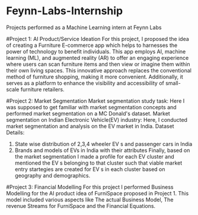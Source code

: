 # Feynn-Labs-Internship
Projects performed as a Machine Learning intern at Feynn Labs

#Project 1: AI Product/Service Ideation
For this project, I proposed the idea of creating a Furniture E-commerce app which helps to harnesses the power of technology to benefit individuals. This app employs AI, machine learning (ML), and augmented reality (AR) to offer an engaging experience where users can scan furniture items and then view or imagine them within their own living spaces. This innovative approach replaces the conventional method of furniture shopping, making it more convenient. Additionally, it serves as a platform to enhance the visibility and accessibility of small-scale furniture retailers.

#Project 2: Market Segmentation
Market segmentation study task: Here I was supposed to get familiar with market segmentation concepts and performed market segmentation on a MC Donald's dataset.
Market segmentation on Indian Electronic Vehicle(EV) industry: Here, I conducted market segmentation and analysis on the EV market in India.
Dataset Details:
1. State wise distribution of 2,3,4 wheeler EV s and passenger cars in India
2. Brands and models of EVs in India with their attributes
Finally, based on the market segmentation I made a profile for each EV cluster and mentioned the EV s belonging to that cluster such that viable market entry startegies are created for EV s in each cluster based on geography and demographics.

#Project 3: Financial Modelling
For this project I performed Business Modelling for the AI product idea of FurniSpace proposed in Project 1. This model included various aspects like The actual Business Model, The revenue Streams for FurniSpace and the Financial Equations.
